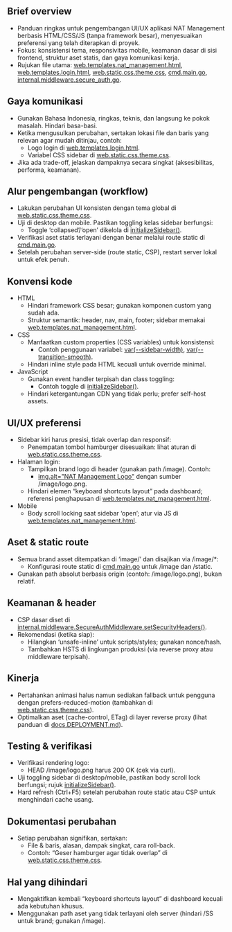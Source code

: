 ## Brief overview
- Panduan ringkas untuk pengembangan UI/UX aplikasi NAT Management berbasis HTML/CSS/JS (tanpa framework besar), menyesuaikan preferensi yang telah diterapkan di proyek.
- Fokus: konsistensi tema, responsivitas mobile, keamanan dasar di sisi frontend, struktur aset statis, dan gaya komunikasi kerja.
- Rujukan file utama: [web.templates.nat_management.html](web/templates/nat_management.html), [web.templates.login.html](web/templates/login.html), [web.static.css.theme.css](web/static/css/theme.css), [cmd.main.go](cmd/main.go), [internal.middleware.secure_auth.go](internal/middleware/secure_auth.go).

## Gaya komunikasi
- Gunakan Bahasa Indonesia, ringkas, teknis, dan langsung ke pokok masalah. Hindari basa-basi.
- Ketika mengusulkan perubahan, sertakan lokasi file dan baris yang relevan agar mudah ditinjau, contoh:
  - Logo login di [web.templates.login.html](web/templates/login.html:353).
  - Variabel CSS sidebar di [web.static.css.theme.css](web/static/css/theme.css:50).
- Jika ada trade-off, jelaskan dampaknya secara singkat (aksesibilitas, performa, keamanan).

## Alur pengembangan (workflow)
- Lakukan perubahan UI konsisten dengan tema global di [web.static.css.theme.css](web/static/css/theme.css).
- Uji di desktop dan mobile. Pastikan toggling kelas sidebar berfungsi:
  - Toggle ‘collapsed’/‘open’ dikelola di [initializeSidebar()](web/templates/nat_management.html:442).
- Verifikasi aset statis terlayani dengan benar melalui route static di [cmd.main.go](cmd/main.go:102).
- Setelah perubahan server-side (route static, CSP), restart server lokal untuk efek penuh.

## Konvensi kode
- HTML
  - Hindari framework CSS besar; gunakan komponen custom yang sudah ada.
  - Struktur semantik: header, nav, main, footer; sidebar memakai [web.templates.nat_management.html](web/templates/nat_management.html:62).
- CSS
  - Manfaatkan custom properties (CSS variables) untuk konsistensi:
    - Contoh penggunaan variabel: [var(--sidebar-width)](web/static/css/theme.css:50), [var(--transition-smooth)](web/static/css/theme.css:29).
  - Hindari inline style pada HTML kecuali untuk override minimal.
- JavaScript
  - Gunakan event handler terpisah dan class toggling:
    - Contoh toggle di [initializeSidebar()](web/templates/nat_management.html:442).
  - Hindari ketergantungan CDN yang tidak perlu; prefer self-host assets.

## UI/UX preferensi
- Sidebar kiri harus presisi, tidak overlap dan responsif:
  - Penempatan tombol hamburger disesuaikan: lihat aturan di [web.static.css.theme.css](web/static/css/theme.css:129,155,1157).
- Halaman login:
  - Tampilkan brand logo di header (gunakan path /image). Contoh:
    - [img.alt="NAT Management Logo"](web/templates/login.html:353) dengan sumber /image/logo.png.
  - Hindari elemen “keyboard shortcuts layout” pada dashboard; referensi penghapusan di [web.templates.nat_management.html](web/templates/nat_management.html:15,399,542,419,1436).
- Mobile
  - Body scroll locking saat sidebar ‘open’; atur via JS di [web.templates.nat_management.html](web/templates/nat_management.html:463).

## Aset & static route
- Semua brand asset ditempatkan di ‘image/’ dan disajikan via /image/*:
  - Konfigurasi route static di [cmd.main.go](cmd/main.go:102) untuk /image dan /static.
- Gunakan path absolut berbasis origin (contoh: /image/logo.png), bukan relatif.

## Keamanan & header
- CSP dasar diset di [internal.middleware.SecureAuthMiddleware.setSecurityHeaders()](internal/middleware/secure_auth.go:95).
- Rekomendasi (ketika siap):
  - Hilangkan ‘unsafe-inline’ untuk scripts/styles; gunakan nonce/hash.
  - Tambahkan HSTS di lingkungan produksi (via reverse proxy atau middleware terpisah).

## Kinerja
- Pertahankan animasi halus namun sediakan fallback untuk pengguna dengan prefers-reduced-motion (tambahkan di [web.static.css.theme.css](web/static/css/theme.css:29)).
- Optimalkan aset (cache-control, ETag) di layer reverse proxy (lihat panduan di [docs.DEPLOYMENT.md](docs/DEPLOYMENT.md)).

## Testing & verifikasi
- Verifikasi rendering logo:
  - HEAD /image/logo.png harus 200 OK (cek via curl).
- Uji toggling sidebar di desktop/mobile, pastikan body scroll lock berfungsi; rujuk [initializeSidebar()](web/templates/nat_management.html:442).
- Hard refresh (Ctrl+F5) setelah perubahan route static atau CSP untuk menghindari cache usang.

## Dokumentasi perubahan
- Setiap perubahan signifikan, sertakan:
  - File & baris, alasan, dampak singkat, cara roll-back.
  - Contoh: “Geser hamburger agar tidak overlap” di [web.static.css.theme.css](web/static/css/theme.css:129,155,1157).

## Hal yang dihindari
- Mengaktifkan kembali “keyboard shortcuts layout” di dashboard kecuali ada kebutuhan khusus.
- Menggunakan path aset yang tidak terlayani oleh server (hindari /SS untuk brand; gunakan /image).
